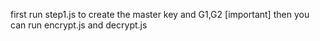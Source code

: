 first run step1.js to create the master key and G1,G2 [important]
then you can run encrypt.js and decrypt.js
